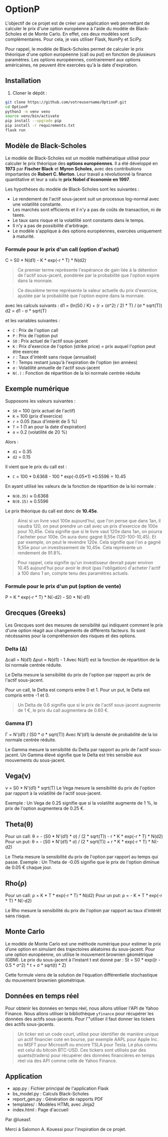 # OptionP

L'objectif de ce projet est de créer une application web permettant de calculer le prix d'une option européenne à l'aide du modèle de Black-Scholes et de Monte Carlo. En effet, ces deux modèles sont complémentaires.
Pour cela, je vais utiliser Flask, NumPy et SciPy.

Pour rappel, le modèle de Black-Scholes permet de calculer le prix théorique d'une option européenne (call ou put) en fonction de plusieurs paramètres.
Les options européennes, contrairement aux options américaines, ne peuvent être exercées qu'à la date d'expiration.

## Installation

1. Cloner le dépôt :
```bash
git clone https://github.com/votreusername/OptionP.git
cd OptionP
python3 -m venv venv
source venv/bin/activate
pip install --upgrade pip
pip install -r requirements.txt
flask run
```

## Modèle de Black-Scholes
Le modèle de Black-Scholes est un modèle mathématique utilisé pour calculer le prix théorique des **options européennes**. Il a été développé en **1973** par **Fischer Black** et **Myron Scholes**, avec des contributions importantes de **Robert C. Merton**. Leur travail a révolutionné la finance quantitative et leur a valu le **prix Nobel d'économie en 1997**.

Les hypothèses du modèle de Black-Scholes sont les suivantes :
- Le rendement de l'actif sous-jacent suit un processus log-normal avec une volatilité constante.
- Les marchés sont efficients et il n'y a pas de coûts de transaction, ni de taxes.
- Le taux sans risque et la volatilité sont constants dans le temps.
- Il n'y a pas de possibilité d'arbitrage.
- Le modèle s'applique à des options européennes, exercées uniquement à maturité.

### Formule pour le prix d'un call (option d'achat)

C = S0 * N(d1) - K * exp(-r * T) * N(d2)
>Ce premier terme représente l'espérance de gain liée à la détention de l'actif sous-jacent, pondérée par la probabilité que l'option expire dans la monnaie.

> Ce deuxième terme représente la valeur actuelle du prix d'exercice, ajustée par la probabilité que l'option expire dans la monnaie.

avec les calculs suivants :
d1 = (ln(S0 / K) + (r + (σ^2) / 2) * T) / (σ * sqrt(T))
d2 = d1 - σ * sqrt(T)

et les variables suivantes :
- `C` : Prix de l'option call
- `P` : Prix de l'option put
- `S0` : Prix actuel de l'actif sous-jacent
- `K` : Prix d'exercice de l'option (strike price) = prix auquel l'option peut être exercée
- `r` : Taux d'intérêt sans risque (annualisé)
- `T` : Temps restant jusqu'à l'expiration de l'option (en années)
- `σ` : Volatilité annuelle de l'actif sous-jacent
- `N(.)` : Fonction de répartition de la loi normale centrée réduite

## Exemple numérique
Supposons les valeurs suivantes :
- `S0` = 100 (prix actuel de l'actif)
- `K` = 100 (prix d'exercice)
- `r` = 0.05 (taux d'intérêt de 5 %)
- `T` = 1 (1 an pour la date d'expiration)
- `σ` = 0.2 (volatilité de 20 %)

Alors :
- `d1` = 0.35
- `d2` = 0.15

Il vient que le prix du call est :
- `C` = 100 * 0.6368 - 100 * exp(-0.05*1) *0.5596 = 10.45

En ayant utilisé les valeurs de la fonction de répartition de la loi normale :
- `N(0.35)` ≈ 0.6368
- `N(0.15)` ≈ 0.5596

Le prix théorique du call est donc de **10.45e**.
> Ainsi si un livre vaut 100e aujourd'hui, que l'on pense que dans 1an, il vaudra 120, on peut prendre un call avec un prix d'exercice de 100e pour 10,45e. Cela signifie que si le livre vaut 120e dans 1an, on pourra l'acheter pour 100e. On aura donc gagné 9,55e (120-100-10,45). Et par exemple, on peut le revendre 120e. Cela signifie que l'on a gagné 9,55e pour un investissement de 10,45e. Cela représente un rendement de 91.8%.

> Pour rappel, cela signifie qu'un investisseur devrait payer environ 10.45 aujourd'hui pour avoir le droit (pas l'obligation) d'acheter l'actif à 100 dans 1 an, compte tenu des paramètres actuels.

### Formule pour le prix d'un put (option de vente)

P = K * exp(-r * T) * N(-d2) - S0 * N(-d1)

## Grecques (Greeks)
Les Grecques sont des mesures de sensibilité qui indiquent comment le prix d'une option réagit aux changements de différents facteurs. Ils sont nécéssaires pour la compréhension des risques et des options.

### Delta (Δ)
Δcall​ = N(d1)
Δput​ = N(d1) - 1
Avec N(d1) est la fonction de répartition de la loi normale centrée réduite.

Le Delta mesure la sensibilité du prix de l'option par rapport au prix de l'actif sous-jacent.

Pour un call, le Delta est compris entre 0 et 1.
Pour un put, le Delta est compris entre -1 et 0.
> Un Delta de 0.6 signifie que si le prix de l'actif sous-jacent augmente de 1 €, le prix du call augmentera de 0.60 €.

### Gamma (Γ)
Γ = N'(d1) / (S0 * σ * sqrt(T))
Avec N'(d1) la densité de probabilité de la loi normale centrée réduite.

Le Gamma mesure la sensibilité du Delta par rapport au prix de l'actif sous-jacent. Un Gamma élevé signifie que le Delta est très sensible aux mouvements du sous-jacent.

## Vega(ν)
ν = S0 * N'(d1) * sqrt(T)
Le Vega mesure la sensibilité du prix de l'option par rapport à la volatilité de l'actif sous-jacent.

Exemple : Un Vega de 0.25 signifie que si la volatilité augmente de 1 %, le prix de l'option augmentera de 0.25 €.

## Theta(θ)
Pour un call:
θ = - (S0 * N'(d1) * σ) / (2 * sqrt(T)) - r * K * exp(-r * T) * N(d2)
Pour un put:
θ = - (S0 * N'(d1) * σ) / (2 * sqrt(T)) + r * K * exp(-r * T) * N(-d2)

Le Theta mesure la sensibilité du prix de l'option par rapport au temps qui passe.
Exemple : Un Theta de -0.05 signifie que le prix de l'option diminue de 0.05 € chaque jour.

## Rho(ρ)
Pour un call:
ρ = K * T * exp(-r * T) * N(d2)
Pour un put:
ρ = - K * T * exp(-r * T) * N(-d2)

Le Rho mesure la sensibilité du prix de l'option par rapport au taux d'intérêt sans risque.

## Monte Carlo
Le modèle de Monte Carlo est une méthode numérique pour estimer le prix
d’une option en simulant des trajectoires aléatoires du sous-jacent. Pour une
option européenne, on utilise le mouvement brownien géométrique (GBM).
Le prix du sous-jacent à l’instant t est donné par :
St = S0 * exp((r - 0.5 * σ^2) * t + σ * sqrt(t) * Z)

Cette formule viens de la solution de l'équation différentielle stochastique
du mouvement brownien géométrique.


## Données en temps réel
Pour obtenir les données en temps réel, nous allons utiliser l'API de Yahoo Finance. Nous allons utiliser la bibliothèque `yfinance` pour récupérer les données des actifs sous-jacents. Pour l'"utiliser il faut donner les tickers des actifs sous-jacents. 
> Un ticker est un code court, utilisé pour identifier de manière unique un actif financier coté en bourse, par exemple AAPL pour Apple Inc. ou MSFT pour Microsoft ou encore TSLA pour Tesla. Le plus connu est celui du bitcoin BTC-USD.
> Ces tickers sont utilisés par des quants(traders) pour récupérer des données financières en temps réel via des API comme celle de Yahoo Finance.

## Application
- app.py : Fichier principal de l'application Flask
- bs_model.py : Calculs Black-Scholes
- report_gen.py : Génération de rapports PDF
- templates/ : Modèles HTML avec Jinja2
- index.html : Page d'accueil

Par @lueasf.

Merci à Salomon A. Kouessi pour l'inspiration de ce projet.